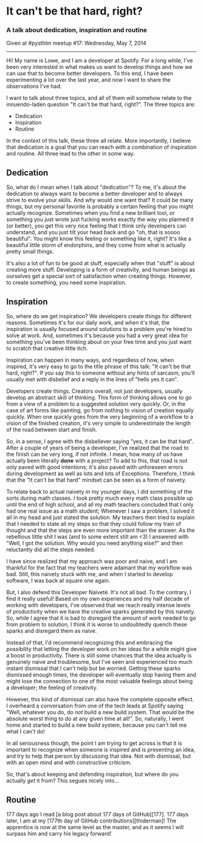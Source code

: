 # It can't be that hard, right?
### A talk about dedication, inspiration and routine
Given at #pysthlm meetup #17: Wednesday, May 7, 2014

---

Hi! My name is Lowe, and I am a developer at Spotify. For a long while, I've
been very interested in what makes us want to develop things and how we can use
that to become better developers. To this end, I have been experimenting a lot
over the last year, and now I want to share the observations I've had.

I want to talk about three topics, and all of them will somehow relate to the
innuendo-laden question "It can't be that hard, right?". The three topics are:

* Dedication
* Inspiration
* Routine

In the context of this talk, these three all relate. More importantly,
I believe that dedication is a goal that you can reach with a combination of
inspiration and routine. All three lead to the other in some way.

## Dedication

So, what do I mean when I talk about "dedication"? To me, it's about the
dedication to always want to become a better developer and to always strive to
evolve your skills. And why would one want that? It could be many things, but
my personal favorite is probably a certain feeling that you might actually
recognize. Sometimes when you find a new brilliant tool, or something you just
wrote just fucking works exactly the way you planned it (or better), you get
this very nice feeling that I think only developers can understand, and you
just tilt your head back and go "oh, that is soooo beautiful". You might know
this feeling or something like it, right? It's like a beautiful little storm of
endorphins, and they come from what is actually pretty small things.

It's also a lot of fun to be good at stuff, especially when that "stuff" is
about creating more stuff. Developing is a form of creativity, and human beings
as ourselves get a special sort of satisfaction when creating things. However,
to create something, you need some inspiration.

## Inspiration

So, where do we get inspiration? We developers create things for different
reasons. Sometimes it's for our daily work, and when it's that, the inspiration
is usually focused around solutions to a problem you're hired to solve at work.
And, sometimes it's because you had a very great idea for something you've been
thinking about on your free time and you just want to scratch that creative
little itch.

Inspiration can happen in many ways, and regardless of how, when inspired, it's
very easy to go to the title phrase of this talk: "It can't be that hard,
right?". If you say this to someone without any hints of sarcasm, you'll
usually met with disbelief and a reply in the lines of "hells yes it can".

Developers create things. Creators overall, not just developers, usually
develop an abstract skill of thinking. This form of thinking allows one to go
from a view of a problem to a suggested solution very quickly. Or, in the case
of art forms like painting, go from nothing to vision of creation equally
quickly. When one quickly goes from the very beginning of a workflow to
a vision of the finished creation, it's very simple to underestimate the length
of the road between start and finish.

So, in a sense, I agree with the disbeliever saying "yes, it can be that
hard". After a couple of years of being a developer, I've realized that the
road to the finish can be very long, if not infinite. I mean, how many of us
have actually been literally **done** with a project? To add to this, that road
is not only paved with good intentions; it's also paved with unforeseen errors
during development as well as lots and lots of Exceptions. Therefore, I think
that the "It can't be that hard" mindset can be seen as a form of naivety.

To relate back to actual naivety in my younger days, I did something of the
sorts during math classes. I took pretty much every math class possible up
until the end of high school, and all my math teachers concluded that I only
had one real issue as a math student; Whenever I saw a problem, I solved it all
in my head and just stated the solution. My teachers then tried to explain that
I needed to state all my steps so that they could follow my train of thought
and that the steps are even more important than the answer. As the rebellious
little shit I was (and to some extent still am &lt;3) I answered with "Well,
I got the solution. Why would you need anything else?" and then reluctantly did
all the steps needed.

I have since realized that my approach was poor and naive, and I am thankful
for the fact that my teachers were adamant that my workflow was bad. Still,
this naivety stuck with me, and when I started to develop software, I was back
at square one again.

But, I also defend this Developer Naïveté. It's not all bad. To the contrary,
I find it really useful! Based on my own experiences and my half decade of
working with developers, I've observed that we reach really intense levels of
productivity when we have the creative sparks generated by this naivety. So,
while I agree that it is bad to disregard the amount of work needed to go from
problem to solution, I think it is worse to undoubtedly quench these sparks and
disregard them as naive.

Instead of that, I'd recommend recognizing this and embracing the possibility
that letting the developer work on her ideas for a while might give a boost in
productivity. There is still some chances that the idea actually is genuinely
naive and troublesome, but I've seen and experienced too much instant dismissal
that I can't help but be worried. Getting these sparks dismissed enough times,
the developer will eventually stop having them and might lose the connection to
one of the most valuable feelings about being a developer; the feeling of
creativity.

However, this kind of dismissal can also have the complete opposite effect.
I overheard a conversation from one of the tech leads at Spotify saying "Well,
whatever you do, do *not* build a new build system. That would be the absolute
worst thing to do at any given time at all!". So, naturally, I went home and
started to build a new build system, because you can't tell me what I can't do!

In all seriousness though, the point I am trying to get across is that it is
important to recognize when someone is inspired and is presenting an idea, and
try to help that person by discussing that idea. Not with dismissal, but with
an open mind and with constructive criticism.

So, that's about keeping and defending inspiration, but where do you actually
*get* it from? This segues nicely into...

## Routine

177 days ago I read [a blog post about 177 days of GitHub][177]. 177 days
later, I am at my [177th day of GitHub contributions][thiderman]! The
apprentice is now at the same level as the master, and as it seems I will
surpass him and carry his legacy forward!
